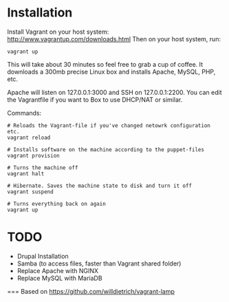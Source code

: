 Installation
===

Install Vagrant on your host system: http://www.vagrantup.com/downloads.html
Then on your host system, run:
```
vagrant up
```

This will take about 30 minutes so feel free to grab a cup of coffee. It downloads a 300mb precise Linux box and installs Apache, MySQL, PHP, etc.

Apache will listen on 127.0.0.1:3000 and SSH on 127.0.0.1:2200. You can edit the Vagrantfile if you want to Box to use DHCP/NAT or similar.

Commands:
```
# Reloads the Vagrant-file if you've changed netowrk configuration etc.
vagrant reload

# Installs software on the machine according to the puppet-files
vagrant provision

# Turns the machine off
vagrant halt

# Hibernate. Saves the machine state to disk and turn it off
vagrant suspend

# Turns everything back on again
vagrant up
```

TODO
===
* Drupal Installation
* Samba (to access files, faster than Vagrant shared folder)
* Replace Apache with NGINX
* Replace MySQL with MariaDB

===
Based on https://github.com/willdietrich/vagrant-lamp
